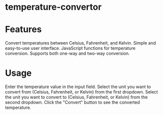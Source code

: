# temperature-convertor

# Features
Convert temperatures between Celsius, Fahrenheit, and Kelvin.
Simple and easy-to-use user interface.
JavaScript functions for temperature conversion.
Supports both one-way and two-way conversion.

# Usage
Enter the temperature value in the input field.
Select the unit you want to convert from (Celsius, Fahrenheit, or Kelvin) from the first dropdown.
Select the unit you want to convert to (Celsius, Fahrenheit, or Kelvin) from the second dropdown.
Click the "Convert" button to see the converted temperature.
